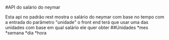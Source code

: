 #API do salário do neymar


Esta api no padrão rest mostra o salário do neymar com base no tempo com a entrada do parâmetro "unidade"
o front end terá que usar uma das unidades com base em qual salário ele quer obter
##Unidades
*mes
*semana
*dia
*hora
